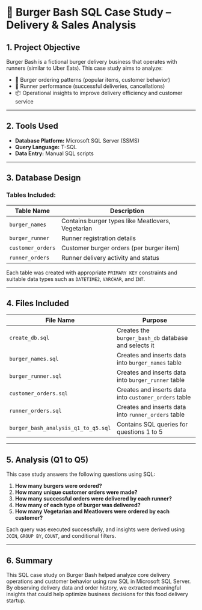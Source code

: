 # 🍔 Burger Bash SQL Case Study – Delivery & Sales Analysis

## 1. Project Objective

Burger Bash is a fictional burger delivery business that operates with runners (similar to Uber Eats). This case study aims to analyze:

- 🛒 Burger ordering patterns (popular items, customer behavior)
- 🚴 Runner performance (successful deliveries, cancellations)
- 📦 Operational insights to improve delivery efficiency and customer service

---

## 2. Tools Used

- **Database Platform:** Microsoft SQL Server (SSMS)
- **Query Language:** T-SQL
- **Data Entry:** Manual SQL scripts

---

## 3. Database Design

### Tables Included:
| Table Name        | Description                                           |
|-------------------|-------------------------------------------------------|
| `burger_names`    | Contains burger types like Meatlovers, Vegetarian     |
| `burger_runner`   | Runner registration details                           |
| `customer_orders` | Customer burger orders (per burger item)              |
| `runner_orders`   | Runner delivery activity and status                   |

Each table was created with appropriate `PRIMARY KEY` constraints and suitable data types such as `DATETIME2`, `VARCHAR`, and `INT`.

---

## 4. Files Included

| File Name                          | Purpose                                  |
|------------------------------------|------------------------------------------|
| `create_db.sql`                   | Creates the `burger_bash_db` database and selects it |
| `burger_names.sql`                | Creates and inserts data into `burger_names` table |
| `burger_runner.sql`               | Creates and inserts data into `burger_runner` table |
| `customer_orders.sql`             | Creates and inserts data into `customer_orders` table |
| `runner_orders.sql`               | Creates and inserts data into `runner_orders` table |
| `burger_bash_analysis_q1_to_q5.sql` | Contains SQL queries for questions 1 to 5 |

---

## 5. Analysis (Q1 to Q5)

This case study answers the following questions using SQL:

1. **How many burgers were ordered?**  
2. **How many unique customer orders were made?**  
3. **How many successful orders were delivered by each runner?**  
4. **How many of each type of burger was delivered?**  
5. **How many Vegetarian and Meatlovers were ordered by each customer?**

Each query was executed successfully, and insights were derived using `JOIN`, `GROUP BY`, `COUNT`, and conditional filters.

---

## 6. Summary

This SQL case study on Burger Bash helped analyze core delivery operations and customer behavior using raw SQL in Microsoft SQL Server.  
By observing delivery data and order history, we extracted meaningful insights that could help optimize business decisions for this food delivery startup.
